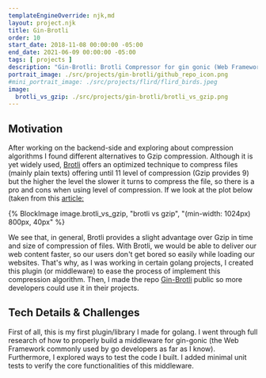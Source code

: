 ```yaml
---
templateEngineOverride: njk,md
layout: project.njk
title: Gin-Brotli
order: 10
start_date: 2018-11-08 00:00:00 -05:00
end_date: 2021-06-09 00:00:00 -05:00
tags: [ projects ]
description: "Gin-Brotli: Brotli Compressor for gin gonic (Web Framework)."
portrait_image: ./src/projects/gin-brotli/github_repo_icon.png	
#mini_portrait_image: ./src/projects/flird/flird_birds.jpeg
image:
  brotli_vs_gzip: ./src/projects/gin-brotli/brotli_vs_gzip.png
---
```


## Motivation

After working on the backend-side and exploring about compression algorithms I
found different alternatives to Gzip compression. Although it is yet widely
used, [Brotli](https://github.com/google/brotli) offers an optimized technique to compress files (mainly plain
texts) offering until 11 level of compression (Gzip provides 9) but the higher
the level the slower it turns to compress the file, so there is a pro
and cons when using level of compression. If we look at the plot below (taken
from this <a
  href="https://blog.bitsrc.io/gzip-to-brotli-better-frontend-load-performance-b2b4d8dbf60f#:~:text=In%20comparison%2C%20Gzip%20has%209,compression%2C%20while%20Brotli%20has%2011.&text=These%20factors%20improve%20the%20compression,%25%20better%20than%20Gzip%2C%20respectively."
  target="_blank">article:</a>

{% BlockImage image.brotli_vs_gzip, "brotli vs gzip", "(min-width: 1024px) 800px, 40px" %}

We see that, in general, Brotli provides a slight advantage over Gzip in time
and size of compression of files. With Brotli, we would be able to deliver our
web content faster, so our users don't get bored so easily while loading our
websites. That's why, as I was working in certain golang projects, I created
this plugin (or middleware) to ease the process of implement this compression
algorithm. Then, I made the repo [Gin-Brotli](https://github.com/anargu/gin-brotli) public so more developers could use it in their projects. 

## Tech Details & Challenges

First of all, this is my first plugin/library I made for golang. I went through
full research of how to properly build a middleware for gin-gonic (the Web
Framework commonly used by go developers as far as I know). Furthermore, I
explored ways to test the code I built. I added minimal unit tests to verify
the core functionalities of this middleware.





